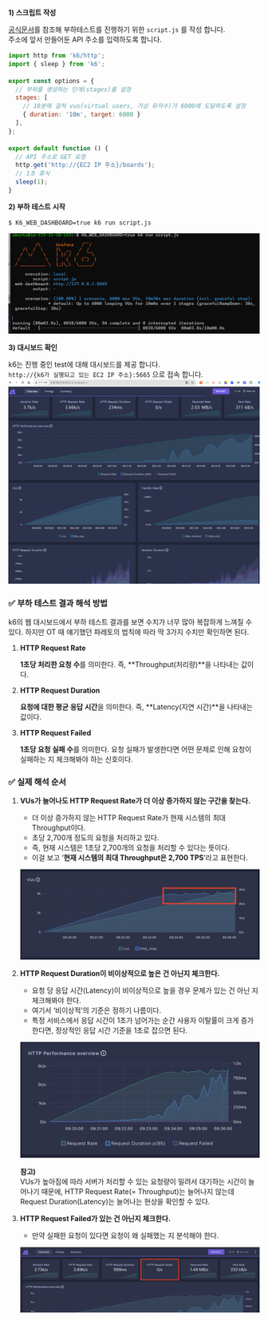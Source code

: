 


**1) 스크립트 작성**

[공식문서](https://grafana.com/docs/k6/latest/)를 참조해 부하테스트를 진행하기 위한 `script.js` 를 작성 합니다.   
주소에 앞서 만들어둔 API 주소를 입력하도록 합니다.

```js
import http from 'k6/http';
import { sleep } from 'k6';

export const options = {
  // 부하를 생성하는 단계(stages)를 설정
  stages: [
    // 10분에 걸쳐 vus(virtual users, 가상 유저수)가 6000에 도달하도록 설정
    { duration: '10m', target: 6000 }
  ],
};

export default function () {
  // API 주소로 GET 요청
  http.get('http://{EC2 IP 주소}/boards');
  // 1초 휴식
  sleep(1);
}
```

**2) 부하 테스트 시작**

```shell
$ K6_WEB_DASHBOARD=true k6 run script.js
```
![img.png](images/traffic-test/img.png)


**3) 대시보드 확인**

k6는 진행 중인 test에 대해 대시보드를 제공 합니다.  
`http://{k6가 실행되고 있는 EC2 IP 주소}:5665` 으로 접속 합니다.
![img.png](images/traffic-test/img0.png)


### ✅ 부하 테스트 결과 해석 방법

k6의 웹 대시보드에서 부하 테스트 결과를 보면 수치가 너무 많아 복잡하게 느껴질 수 있다. 하지만 OT 때 얘기했던 파레토의 법칙에 따라 딱 3가지 수치만 확인하면 된다.

1. **HTTP Request Rate**

   **1초당 처리한 요청 수**를 의미한다. 즉, **Throughput(처리량)**을 나타내는 값이다.

2. **HTTP Request Duration**

   **요청에 대한 평균 응답 시간**을 의미한다. 즉, **Latency(지연 시간)**을 나타내는 값이다.

3. **HTTP Request Failed**

   **1초당 요청 실패 수**를 의미한다. 요청 실패가 발생한다면 어떤 문제로 인해 요청이 실패하는 지 체크해봐야 하는 신호이다.


### ✅ 실제 해석 순서

1. **VUs가 늘어나도 HTTP Request Rate가 더 이상 증가하지 않는 구간을 찾는다.**

   - 더 이상 증가하지 않는 HTTP Request Rate가 현재 시스템의 최대 Throughput이다. 
   - 초당 2,700개 정도의 요청을 처리하고 있다. 
   - 즉, 현재 시스템은 1초당 2,700개의 요청을 처리할 수 있다는 뜻이다. 
   - 이걸 보고 ‘**현재 시스템의 최대 Throughput은 2,700 TPS**’라고 표현한다.

   ![img.png](images/traffic-test/img2.png)

2. **HTTP Request Duration이 비이상적으로 높은 건 아닌지 체크한다.**

   - 요청 당 응답 시간(Latency)이 비이상적으로 높을 경우 문제가 있는 건 아닌 지 체크해봐야 한다. 
   - 여기서 ‘비이상적’의 기준은 정하기 나름이다. 
   - 특정 서비스에서 응답 시간이 1초가 넘어가는 순간 사용자 이탈률이 크게 증가한다면, 정상적인 응답 시간 기준을 1초로 잡으면 된다.

    ![img.png](images/traffic-test/img3.png)

   **참고)**    
   VUs가 높아짐에 따라 서버가 처리할 수 있는 요청량이 밀려서 대기하는 시간이 늘어나기 때문에, HTTP Request Rate(= Throughput)는 늘어나지 않는데 Request Duration(Latency)는 늘어나는 현상을 확인할 수 있다.

3. **HTTP Request Failed가 있는 건 아닌지 체크한다.**

   - 만약 실패한 요청이 있다면 요청이 왜 실패했는 지 분석해야 한다.

   ![img.png](images/traffic-test/img4.png)